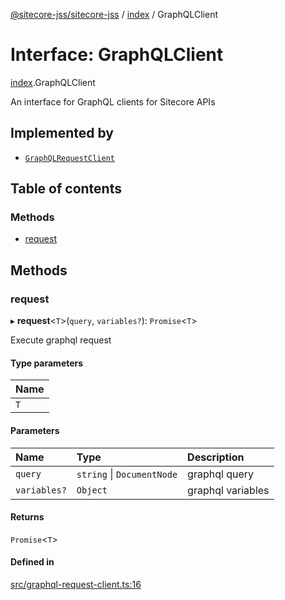 [@sitecore-jss/sitecore-jss](../README.md) / [index](../modules/index.md) / GraphQLClient

# Interface: GraphQLClient

[index](../modules/index.md).GraphQLClient

An interface for GraphQL clients for Sitecore APIs

## Implemented by

- [`GraphQLRequestClient`](../classes/index.GraphQLRequestClient.md)

## Table of contents

### Methods

- [request](index.GraphQLClient.md#request)

## Methods

### request

▸ **request**<`T`\>(`query`, `variables?`): `Promise`<`T`\>

Execute graphql request

#### Type parameters

| Name |
| :--- |
| `T`  |

#### Parameters

| Name         | Type                       | Description       |
| :----------- | :------------------------- | :---------------- |
| `query`      | `string` \| `DocumentNode` | graphql query     |
| `variables?` | `Object`                   | graphql variables |

#### Returns

`Promise`<`T`\>

#### Defined in

[src/graphql-request-client.ts:16](https://github.com/Sitecore/jss/blob/876dae504/packages/sitecore-jss/src/graphql-request-client.ts#L16)
